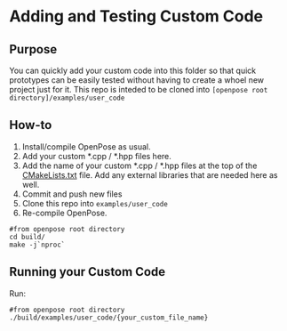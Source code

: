 Adding and Testing Custom Code
====================================



## Purpose
You can quickly add your custom code into this folder so that quick prototypes can be easily tested without having to create a whoel new project just for it. This repo is inteded to be cloned into `[openpose root directory]/examples/user_code`



## How-to
1. Install/compile OpenPose as usual.
2. Add your custom *.cpp / *.hpp files here.
3. Add the name of your custom *.cpp / *.hpp files at the top of the [CMakeLists.txt](./CMakeLists.txt) file. Add any external libraries that are needed here as well.
4. Commit and push new files
5. Clone this repo into `examples/user_code`
6. Re-compile OpenPose.
```
#from openpose root directory
cd build/
make -j`nproc`
```


## Running your Custom Code
Run:
```
#from openpose root directory
./build/examples/user_code/{your_custom_file_name}
```
